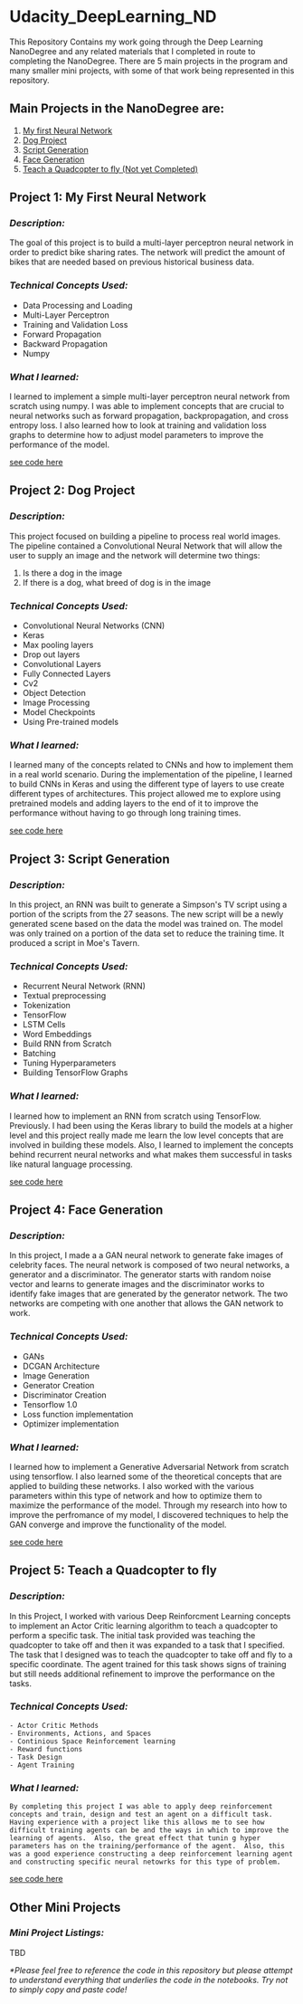 # Udacity_DeepLearning_ND
This Repository Contains my work going through the Deep Learning NanoDegree and any related materials that I completed in route to completing the NanoDegree.  There are 5 main projects in the program and many smaller mini projects, with some of that work being represented in this repository.  

## **Main Projects in the NanoDegree are:** 
  1. [My first Neural Network](#project-1-my-first-neural-network)
  2. [Dog Project](#project-2-dog-project)
  3. [Script Generation](#project-3-script-generation)
  4. [Face Generation](#project-4-face-generation) 
  5. [Teach a Quadcopter to fly (Not yet Completed)](#project-5-teach-a-quadcopter-to-fly)
  

## **Project 1: My First Neural Network**  
### **_Description:_** 
 The goal of this project is to build a multi-layer perceptron neural network in 
 order to predict bike sharing rates.  The network will predict the amount of 
 bikes that are needed based on previous historical business data. 

### **_Technical Concepts Used:_**
  - Data Processing and Loading  
  - Multi-Layer Perceptron
  - Training and Validation Loss
  - Forward Propagation 
  - Backward Propagation 
  - Numpy 
  
### **_What I learned:_**
I learned to implement a simple multi-layer perceptron neural network from 
scratch using numpy.  I was able to implement concepts that are crucial to
neural networks such as forward propagation, backpropagation, and cross entropy loss. 
I also learned how to look at training and validation loss graphs to determine how to adjust 
model parameters to improve the performance of the model.  

[see code here](/First-Neural-Network)


## **Project 2: Dog Project** 

### **_Description:_**
This project focused on building a pipeline to process real world images.
The pipeline contained a Convolutional Neural Network that will allow the 
user to supply an image and the network will determine two things:         
1. Is there a dog in the image
2. If there is a dog, what breed of dog is in the image


### **_Technical Concepts Used:_**
   - Convolutional Neural Networks (CNN)
   - Keras 
   - Max pooling layers 
   - Drop out layers 
   - Convolutional Layers
   - Fully Connected Layers
   - Cv2
   - Object Detection 
   - Image Processing 
   - Model Checkpoints 
   - Using Pre-trained models 
  
### **_What I learned:_**
I learned many of the concepts related to CNNs and how to implement them
in a real world scenario.  During the implementation of the pipeline, I learned to 
build CNNs in Keras and using the different type of layers to use create different 
types of architectures.  This project allowed me to explore using pretrained models and adding layers 
to the end of it to improve the performance without having to go through long training times. 

[see code here](/dog-project)

## **Project 3: Script Generation**
### **_Description:_**
In this project, an RNN was built to generate a Simpson's TV script using a
portion of the scripts from the 27 seasons. The new script will be a newly generated 
scene based on the data the model was trained on.  The model was only trained on a portion of the 
data set to reduce the training time.  It produced a script in Moe's Tavern. 

### **_Technical Concepts Used:_**
  - Recurrent Neural Network (RNN)
  - Textual preprocessing 
  - Tokenization
  - TensorFlow 
  - LSTM Cells
  - Word Embeddings 
  - Build RNN from Scratch 
  - Batching 
  - Tuning Hyperparameters 
  - Building TensorFlow Graphs 
  
### **_What I learned:_**
  I learned how to implement an RNN from scratch using TensorFlow.  Previously. 
  I had been using the Keras library to build the models at a higher level and this project 
  really made me learn the low level concepts that are involved in building these models.  Also, 
  I learned to implement the concepts behind recurrent neural networks and what makes them successful in 
  tasks like natural language processing.
  
  [see code here](/tv-script-generation)
  

## **Project 4: Face Generation** 
### **_Description:_**
In this project, I made a a GAN neural network to generate fake images of celebrity faces.  The neural network is composed of two neural networks, a generator and a discriminator.  The generator starts with random noise vector and learns to generate images and the discriminator works to identify fake images that are generated by the generator network.  The two networks are competing with one another that allows the GAN network to work. 

### **_Technical Concepts Used:_**
- GANs 
- DCGAN Architecture 
- Image Generation 
- Generator Creation 
- Discriminator Creation 
- Tensorflow 1.0
- Loss function implementation
- Optimizer implementation
  
### **_What I learned:_**
I learned how to implement a Generative Adversarial Network from scratch using tensorflow.  I also learned some of the theoretical concepts that are applied to building these networks.  I also worked with the various parameters within this type of network and how to optimize them to maximize the performance of the model.  Through my research into how to improve the perfromance of my model, I discovered techniques to help the GAN converge and improve the functionality of the model.  
  
  
[see code here](/Generate_faces)

## **Project 5: Teach a Quadcopter to fly**
  ### **_Description:_**
  In this Project, I worked with various Deep Reinforcment Learning concepts to implement an Actor Critic learning algorithm to teach a quadcopter to perform a specific task.  The initial task provided was teaching the quadcopter to take off and then it was expanded to a task that I specified.  The task that I designed was to teach the quadcopter to take off and fly to a specific coordinate.  The agent trained for this task shows signs of training but still needs additional refinement to improve the performance on the tasks.


  ### **_Technical Concepts Used:_**
    - Actor Critic Methods
    - Environments, Actions, and Spaces
    - Continious Space Reinforcement learning 
    - Reward functions
    - Task Design 
    - Agent Training 
  
  
  ### **_What I learned:_**
    By completing this project I was able to apply deep reinforcement concepts and train, design and test an agent on a difficult task.  Having experience with a project like this allows me to see how difficult training agents can be and the ways in which to improve the learning of agents.  Also, the great effect that tunin g hyper parameters has on the training/performance of the agent.  Also, this was a good experience constructing a deep reinforcement learning agent and constructing specific neural netowrks for this type of problem. 
    
   [see code here](/Teach-Quadcopter-To-Fly)
  
  ## **Other Mini Projects**
  ### **_Mini Project Listings:_**
  TBD
  
  
  
  _*Please feel free to reference the code in this repository but please attempt 
  to understand everything that underlies the code in the notebooks. 
  Try not to simply copy and paste code!_
